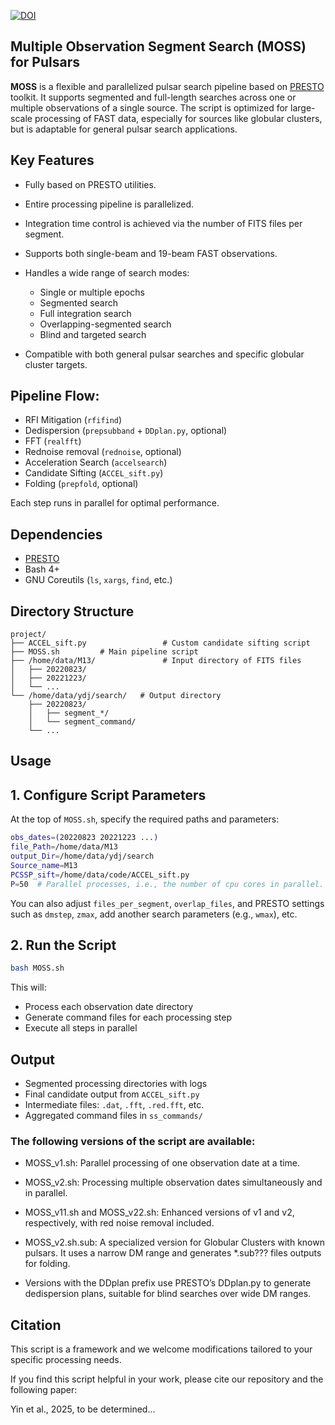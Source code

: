 [![DOI](https://zenodo.org/badge/DOI/10.5281/zenodo.16784283.svg)](https://doi.org/10.5281/zenodo.16784283)
## Multiple Observation Segment Search (MOSS) for Pulsars

**MOSS** is a flexible and parallelized pulsar search pipeline based on [PRESTO](https://www.cv.nrao.edu/~sransom/presto/) toolkit. It supports segmented and full-length searches across one or multiple observations of a single source. The script is optimized for large-scale processing of FAST data, especially for sources like globular clusters, but is adaptable for general pulsar search applications.

## Key Features

* Fully based on PRESTO utilities.
* Entire processing pipeline is parallelized.
* Integration time control is achieved via the number of FITS files per segment.
* Supports both single-beam and 19-beam FAST observations.
* Handles a wide range of search modes:

  * Single or multiple epochs
  * Segmented search
  * Full integration search
  * Overlapping-segmented search
  * Blind and targeted search

* Compatible with both general pulsar searches and specific globular cluster targets.

## Pipeline Flow:

* RFI Mitigation (`rfifind`)
* Dedispersion (`prepsubband` + `DDplan.py`, optional)
* FFT (`realfft`)
* Rednoise removal (`rednoise`, optional)
* Acceleration Search (`accelsearch`)
* Candidate Sifting (`ACCEL_sift.py`)
* Folding (`prepfold`, optional)

Each step runs in parallel for optimal performance.

## Dependencies
* [PRESTO](https://www.cv.nrao.edu/~sransom/presto/)
* Bash 4+
* GNU Coreutils (`ls`, `xargs`, `find`, etc.)

## Directory Structure

```
project/
├── ACCEL_sift.py                 # Custom candidate sifting script
├── MOSS.sh         # Main pipeline script
├── /home/data/M13/               # Input directory of FITS files
│   ├── 20220823/
│   ├── 20221223/
│   └── ...
└── /home/data/ydj/search/   # Output directory
    ├── 20220823/
    │   ├── segment_*/
    │   └── segment_command/
    └── ...
```

## Usage

## 1. Configure Script Parameters

At the top of `MOSS.sh`, specify the required paths and parameters:

```bash
obs_dates=(20220823 20221223 ...)
file_Path=/home/data/M13
output_Dir=/home/data/ydj/search
Source_name=M13
PCSSP_sift=/home/data/code/ACCEL_sift.py
P=50  # Parallel processes, i.e., the number of cpu cores in parallel.
```

You can also adjust `files_per_segment`, `overlap_files`, and PRESTO settings such as `dmstep`, `zmax`, add another search parameters (e.g., `wmax`), etc.

## 2. Run the Script

```bash
bash MOSS.sh
```

This will:

* Process each observation date directory
* Generate command files for each processing step
* Execute all steps in parallel

## Output

* Segmented processing directories with logs
* Final candidate output from `ACCEL_sift.py`
* Intermediate files: `.dat`, `.fft`, `.red.fft`, etc.
* Aggregated command files in `ss_commands/`

### The following versions of the script are available:

* MOSS_v1.sh: Parallel processing of one observation date at a time.

* MOSS_v2.sh: Processing multiple observation dates simultaneously and in parallel.

* MOSS_v11.sh and MOSS_v22.sh: Enhanced versions of v1 and v2, respectively, with red noise removal included.

* MOSS_v2.sh.sub: A specialized version for Globular Clusters with known pulsars. It uses a narrow DM range and generates *.sub??? files outputs for folding.

* Versions with the DDplan prefix use PRESTO’s DDplan.py to generate dedispersion plans, suitable for blind searches over wide DM ranges.

## Citation

This script is a framework and we welcome modifications tailored to your specific processing needs.

If you find this script helpful in your work, please cite our repository and the following paper:

Yin et al., 2025, to be determined...


